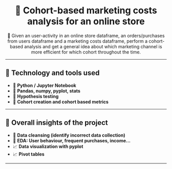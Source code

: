 <h1 align="center">🚀 Cohort-based marketing costs analysis for an online store</h1>

<p align="center">
  🌟 Given an user-activity in an online store dataframe, an orders/purchases from users dataframe and a marketing costs dataframe, perform a cohort-based analysis and get a general idea about which marketing channel is more efficient for which cohort throughout the time. <br>
</p>

---

## 🧰 Technology and tools used

<ul>
  <li>🐍 <b>Python / Jupyter Notebook </b></li>
  <li>🐼 <b>Pandas, numpy, pyplot, stats</b></li>
  <li>💭 <b>Hypothesis testing</b></li>
  <li>👥 <b>Cohort creation and cohort based metrics</b></li>
</ul>

---

## 📝 Overall insights of the project

<ul>
  <li>🧽 <b>Data cleansing (identify incorrect data collection)</b></li>
  <li>🔎 <b>EDA: User behaviour, frequent purchases, income... </b></li>
  <li>📈 <b>Data visualization with pyplot</b></li>
  <li>📈 <b>Pivot tables</b></li>
</ul>

---